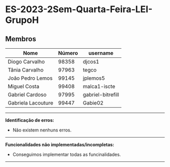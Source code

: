 # ES-2023-2Sem-Quarta-Feira-LEI-GrupoH

## Membros

| Nome | Número | username |
|--|--|--|
| Diogo Carvalho | 98358 | djcos1 |
| Tânia Carvalho | 97963| tegco |
| João Pedro Lemos | 99145|  jplemos5|
| Miguel Costa | 99408| malca1-iscte|
| Gabriel Cardoso | 97995 | gabriel-bitrefill|
| Gabriela Lacouture | 99447| Gabie02|
 ---
 
 **Identificação de erros:**
 
 - Não existem nenhuns erros.


---
 
 **Funcionalidades não implementadas/incompletas:**
 

 - Conseguimos implementar todas as funcinalidades.
 ---

